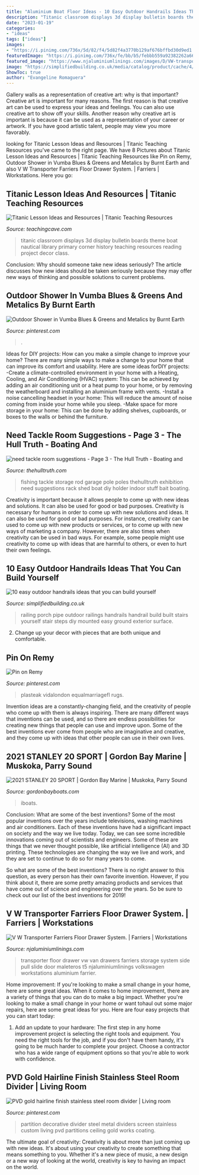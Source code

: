 ```yaml
---
title: "Aluminium Boat Floor Ideas - 10 Easy Outdoor Handrails Ideas That You Can Build Yourself"
description: "Titanic classroom displays 3d display bulletin boards theme boat nautical library primary corner history teaching resources reading project decor class"
date: "2023-01-19"
categories:
- "ideas"
tags: ["ideas"]
images:
- "https://i.pinimg.com/736x/5d/82/f4/5d82f4a3770b129af676bffbd30d9ed1.jpg"
featuredImage: "https://i.pinimg.com/736x/fe/bb/b5/febbb559a92382262a660a9228dbdae7--wall-partition-wall-dividers.jpg"
featured_image: "https://www.njaluminiumlinings.com/images/D/VW-transporter-van-farrier-.jpg"
image: "https://simplifiedbuilding.co.uk/media/catalog/product/cache/4/image/9df78eab33525d08d6e5fb8d27136e95/o/u/outdoor_handrail_system_mounted_to_ground_and_wall-11.jpg"
ShowToc: true
author: "Evangeline Romaguera"
---
```



Gallery walls as a representation of creative art: why is that important?
Creative art is important for many reasons. The first reason is that creative art can be used to express your ideas and feelings. You can also use creative art to show off your skills. Another reason why creative art is important is because it can be used as a representation of your career or artwork. If you have good artistic talent, people may view you more favorably.

	

		
looking for Titanic Lesson Ideas and Resources | Titanic Teaching Resources you've came to the right page. We have 8 Pictures about Titanic Lesson Ideas and Resources | Titanic Teaching Resources like Pin on Remy, Outdoor Shower in Vumba Blues &amp; Greens and Metalics by Burnt Earth and also V W Transporter Farriers Floor Drawer System. | Farriers | Workstations. Here you go:
		
    
## Titanic Lesson Ideas And Resources | Titanic Teaching Resources

<img loading=lazy src="https://www.teachingcave.com/wp-content/uploads/2014/07/Titanic1.jpg" onerror="this.onerror=null;this.src='https://tse4.mm.bing.net/th?id=OIP.rJPIfm5tT6w2YGj_WSWTXAAAAA&amp;pid=15.1';" alt="Titanic Lesson Ideas and Resources | Titanic Teaching Resources">

_Source: teachingcave.com_

>titanic classroom displays 3d display bulletin boards theme boat nautical library primary corner history teaching resources reading project decor class. 

	

Conclusion: Why should someone take new ideas seriously?
The article discusses how new ideas should be taken seriously because they may offer new ways of thinking and possible solutions to current problems.

    
## Outdoor Shower In Vumba Blues &amp; Greens And Metalics By Burnt Earth

<img loading=lazy src="https://i.pinimg.com/originals/dc/f2/97/dcf297c82f3f5c9a0aff4d958af64bb1.jpg" onerror="this.onerror=null;this.src='https://tse2.mm.bing.net/th?id=OIP.Jl47q-vZCURf7lmntzwYpQHaLH&amp;pid=15.1';" alt="Outdoor Shower in Vumba Blues &amp; Greens and Metalics by Burnt Earth">

_Source: pinterest.com_

>. 

	

Ideas for DIY projects: How can you make a simple change to improve your home?
There are many simple ways to make a change to your home that can improve its comfort and usability. Here are some ideas forDIY projects: 
-Create a climate-controlled environment in your home with a Heating, Cooling, and Air Conditioning (HVAC) system: This can be achieved by adding an air conditioning unit or a heat pump to your home, or by removing the weatherboard and installing an aluminium frame with vents. 
-Install a noise cancelling headset in your home: This will reduce the amount of noise coming from inside your home while you sleep. 
-Make space for more storage in your home: This can be done by adding shelves, cupboards, or boxes to the walls or behind the furniture.

    
## Need Tackle Room Suggestions - Page 3 - The Hull Truth - Boating And

<img loading=lazy src="https://www.thehulltruth.com/attachment.php?attachmentid=215788&amp;stc=1&amp;d=1327283877" onerror="this.onerror=null;this.src='https://tse1.mm.bing.net/th?id=OIP.4A079WVit2pw9n_2pYHZIgHaFj&amp;pid=15.1';" alt="need tackle room suggestions - Page 3 - The Hull Truth - Boating and">

_Source: thehulltruth.com_

>fishing tackle storage rod garage pole poles thehulltruth exhibition need suggestions rack shed boat diy holder indoor stuff bait boating. 

	

Creativity is important because it allows people to come up with new ideas and solutions. It can also be used for good or bad purposes.
Creativity is necessary for humans in order to come up with new solutions and ideas. It can also be used for good or bad purposes. For instance, creativity can be used to come up with new products or services, or to come up with new ways of marketing a company. However, there are also times when creativity can be used in bad ways. For example, some people might use creativity to come up with ideas that are harmful to others, or even to hurt their own feelings.

    
## 10 Easy Outdoor Handrails Ideas That You Can Build Yourself

<img loading=lazy src="https://simplifiedbuilding.co.uk/media/catalog/product/cache/4/image/9df78eab33525d08d6e5fb8d27136e95/o/u/outdoor_handrail_system_mounted_to_ground_and_wall-11.jpg" onerror="this.onerror=null;this.src='https://tse3.mm.bing.net/th?id=OIP.yQhqF_Lfy4RAZaOVJV5xBwHaFj&amp;pid=15.1';" alt="10 easy outdoor handrails ideas that you can build yourself">

_Source: simplifiedbuilding.co.uk_

>railing porch pipe outdoor railings handrails handrail build built stairs yourself stair steps diy mounted easy ground exterior surface. 

	

2. Change up your decor with pieces that are both unique and comfortable.

    
## Pin On Remy

<img loading=lazy src="https://i.pinimg.com/736x/5d/82/f4/5d82f4a3770b129af676bffbd30d9ed1.jpg" onerror="this.onerror=null;this.src='https://tse1.mm.bing.net/th?id=OIP.CuTeTLpgyPKGaQIG9jEx7wHaFj&amp;pid=15.1';" alt="Pin on Remy">

_Source: pinterest.com_

>plasteak vidalondon equalmarriagefl rugs. 

	

Invention ideas are a constantly-changing field, and the creativity of people who come up with them is always inspiring. There are many different ways that inventions can be used, and so there are endless possibilities for creating new things that people can use and improve upon. Some of the best inventions ever come from people who are imaginative and creative, and they come up with ideas that other people can use in their own lives.

    
## 2021 STANLEY 20 SPORT | Gordon Bay Marine | Muskoka, Parry Sound

<img loading=lazy src="https://www.gordonbayboats.com/sites/default/files/2020-07/sport-stanley-boat.jpg" onerror="this.onerror=null;this.src='https://tse1.mm.bing.net/th?id=OIP.6Ik4tBz685yti61d5uV7PwHaFZ&amp;pid=15.1';" alt="2021 STANLEY 20 SPORT | Gordon Bay Marine | Muskoka, Parry Sound">

_Source: gordonbayboats.com_

>iboats. 

	

Conclusion: What are some of the best inventions?
Some of the most popular inventions over the years include televisions, washing machines and air conditioners. Each of these inventions have had a significant impact on society and the way we live today. 
Today, we can see some incredible innovations coming out of scientists and engineers. Some of these are things that we never thought possible, like artificial intelligence (AI) and 3D printing. These technologies are changing the way we live and work, and they are set to continue to do so for many years to come. 

So what are some of the best inventions? There is no right answer to this question, as every person has their own favorite invention. However, if you think about it, there are some pretty amazing products and services that have come out of science and engineering over the years. So be sure to check out our list of the best inventions for 2019!

    
## V W Transporter Farriers Floor Drawer System. | Farriers | Workstations

<img loading=lazy src="https://www.njaluminiumlinings.com/images/D/VW-transporter-van-farrier-.jpg" onerror="this.onerror=null;this.src='https://tse2.mm.bing.net/th?id=OIP.dPZvu-ED7wKNeQ8mm9iZqwHaE_&amp;pid=15.1';" alt="V W Transporter Farriers Floor Drawer System. | Farriers | Workstations">

_Source: njaluminiumlinings.com_

>transporter floor drawer vw van drawers farriers storage system side pull slide door maleteros t5 njaluminiumlinings volkswagen workstations aluminium farrier. 

	

Home improvement: If you're looking to make a small change in your home, here are some great ideas.
When it comes to home improvement, there are a variety of things that you can do to make a big impact. Whether you're looking to make a small change in your home or want tohaul out some major repairs, here are some great ideas for you. Here are four easy projects that you can start today:
1) Add an update to your hardware: The first step in any home improvement project is selecting the right tools and equipment. You need the right tools for the job, and if you don't have them handy, it's going to be much harder to complete your project. Choose a contractor who has a wide range of equipment options so that you're able to work with confidence.

    
## PVD Gold Hairline Finish Stainless Steel Room Divider | Living Room

<img loading=lazy src="https://i.pinimg.com/736x/fe/bb/b5/febbb559a92382262a660a9228dbdae7--wall-partition-wall-dividers.jpg" onerror="this.onerror=null;this.src='https://tse1.mm.bing.net/th?id=OIP.CJHkfOLgOuZ3wiMhyxUQHQHaHa&amp;pid=15.1';" alt="PVD gold hairline finish stainless steel room divider | Living room">

_Source: pinterest.com_

>partition decorative divider steel metal dividers screen stainless custom living pvd partitions ceiling gold works coating. 

	

The ultimate goal of creativity:
Creativity is about more than just coming up with new ideas. It's about using your creativity to create something that means something to you. Whether it's a new piece of music, a new design or a new way of looking at the world, creativity is key to having an impact on the world.

